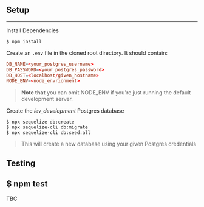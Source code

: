 ## Setup

---

Install Dependencies

```
$ npm install
```

Create an `.env` file in the cloned root directory. It should contain:

```conf
DB_NAME=<your_postgres_username>
DB_PASSWORD=<your_postgres_password>
DB_HOST=<localhost/given_hostname>
NODE_ENV=<node_envrionment>
```

> **Note that** you can omit NODE_ENV if you're just running the default development server.

Create the _iev_development_ Postgres database

```
$ npx sequelize db:create
$ npx sequelize-cli db:migrate
$ npx sequelize-cli db:seed:all

```

> This will create a new database using your given Postgres credentials

## Testing

$ npm test
---

TBC

